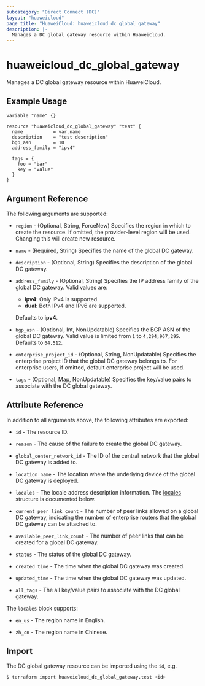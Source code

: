 ```yaml
---
subcategory: "Direct Connect (DC)"
layout: "huaweicloud"
page_title: "HuaweiCloud: huaweicloud_dc_global_gateway"
description: |-
  Manages a DC global gateway resource within HuaweiCloud.
---
```


# huaweicloud_dc_global_gateway

Manages a DC global gateway resource within HuaweiCloud.

## Example Usage

```hcl
variable "name" {}

resource "huaweicloud_dc_global_gateway" "test" {
  name           = var.name
  description    = "test description"
  bgp_asn        = 10
  address_family = "ipv4"

  tags = {
    foo = "bar"
    key = "value"
  }
}
```

## Argument Reference

The following arguments are supported:

* `region` - (Optional, String, ForceNew) Specifies the region in which to create the resource.
  If omitted, the provider-level region will be used. Changing this will create new resource.

* `name` - (Required, String) Specifies the name of the global DC gateway.

* `description` - (Optional, String) Specifies the description of the global DC gateway.

* `address_family` - (Optional, String) Specifies the IP address family of the global DC gateway. Valid values are:
  + **ipv4**: Only IPv4 is supported.
  + **dual**: Both IPv4 and IPv6 are supported.

  Defaults to **ipv4**.

* `bgp_asn` - (Optional, Int, NonUpdatable) Specifies the BGP ASN of the global DC gateway. Valid value is limited from `1`
  to `4,294,967,295`. Defaults to `64,512`.

* `enterprise_project_id` - (Optional, String, NonUpdatable) Specifies the enterprise project ID that the global DC gateway
  belongs to. For enterprise users, if omitted, default enterprise project will be used.

* `tags` - (Optional, Map, NonUpdatable) Specifies the key/value pairs to associate with the DC global gateway.

## Attribute Reference

In addition to all arguments above, the following attributes are exported:

* `id` - The resource ID.

* `reason` - The cause of the failure to create the global DC gateway.

* `global_center_network_id` - The ID of the central network that the global DC gateway is added to.

* `location_name` - The location where the underlying device of the global DC gateway is deployed.

* `locales` - The locale address description information.
  The [locales](#global_gateway_locales) structure is documented below.

* `current_peer_link_count` - The number of peer links allowed on a global DC gateway, indicating the number of
  enterprise routers that the global DC gateway can be attached to.

* `available_peer_link_count` - The number of peer links that can be created for a global DC gateway.

* `status` - The status of the global DC gateway.

* `created_time` - The time when the global DC gateway was created.

* `updated_time` - The time when the global DC gateway was updated.

* `all_tags` - The all key/value pairs to associate with the DC global gateway.

<a name="global_gateway_locales"></a>
The `locales` block supports:

* `en_us` - The region name in English.

* `zh_cn` - The region name in Chinese.

## Import

The DC global gateway resource can be imported using the `id`, e.g.

```bash
$ terraform import huaweicloud_dc_global_gateway.test <id>
```
